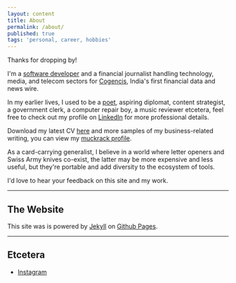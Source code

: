 ```yaml
---
layout: content
title: About
permalink: /about/
published: true
tags: 'personal, career, hobbies'
---
```

Thanks for dropping by!


I'm a [software developer](https://github.com/surajsharma) and a financial journalist handling technology, media, and telecom sectors for [Cogencis](http://cogencis.com), India's first financial data and news wire. 

In my earlier lives, I used to be a [poet](surajsharma.blogspot.in), aspiring diplomat, content strategist, a government clerk, a computer repair boy, a music reviewer etcetera, feel free to check out my profile on [LinkedIn](https://in.linkedin.com/in/surajsharma21) for more professional details. 

Download my latest CV [here](https://drive.google.com/file/d/1gx-i23VMyU45YXUnYt9E-dHiLubXKkKp/view?usp=sharing) and more samples of my business-related writing, you can view my [muckrack profile](muckrack.com/surajsharma).

As a card-carrying generalist, I believe in a world where letter openers and Swiss Army knives co-exist, the latter may be more expensive and less useful, but they're portable and add diversity to the ecosystem of tools.

I'd love to hear your feedback on this site and my work.

----

## The Website
This site was is powered by [Jekyll](https://jekyllrb.com) on [Github Pages](https://pages.github.com).

----

## Etcetera

- [Instagram](https://www.instagram.com/surajbegins)
